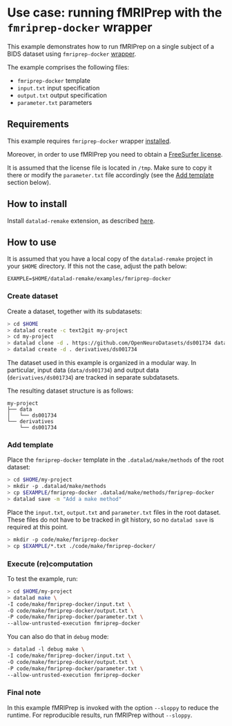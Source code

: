 # Use case: running fMRIPrep with the `fmriprep-docker` wrapper 

This example demonstrates how to run fMRIPrep on a single subject of a BIDS dataset using `fmriprep-docker` [wrapper](https://fmriprep.org/en/20.0.0/docker.html#running-fmriprep-with-the-fmriprep-docker-wrapper).

The example comprises the following files:
- `fmriprep-docker` template
- `input.txt` input specification
- `output.txt` output specification
- `parameter.txt` parameters

## Requirements

This example requires `fmriprep-docker` wrapper [installed](https://fmriprep.org/en/20.0.0/installation.html#the-fmriprep-docker-wrapper).

Moreover, in order to use fMRIPrep you need to obtain a [FreeSurfer license](https://surfer.nmr.mgh.harvard.edu/fswiki/License).

It is assumed that the license file is located in `/tmp`. Make sure to copy it there or modify the `parameter.txt` file accordingly (see the [Add template](#add-template) section below).

## How to install

Install `datalad-remake` extension, as described [here](https://github.com/datalad/datalad-remake/tree/main?tab=readme-ov-file#installation).

## How to use

It is assumed that you have a local copy of the `datalad-remake` project in your `$HOME` directory. If this not the case, adjust the path below:

```
EXAMPLE=$HOME/datalad-remake/examples/fmriprep-docker
```

### Create dataset

Create a dataset, together with its subdatasets:

```bash
> cd $HOME
> datalad create -c text2git my-project
> cd my-project
> datalad clone -d . https://github.com/OpenNeuroDatasets/ds001734 data/ds001734
> datalad create -d . derivatives/ds001734
```

The dataset used in this example is organized in a modular way. In particular, input data (`data/ds001734`) and output data (`derivatives/ds001734`) are tracked in separate subdatasets.

The resulting dataset structure is as follows:

```
my-project
├── data
│   └── ds001734
└── derivatives
    └── ds001734
```

### Add template

Place the `fmriprep-docker` template in the `.datalad/make/methods` of the root dataset:

```bash
> cd $HOME/my-project
> mkdir -p .datalad/make/methods
> cp $EXAMPLE/fmriprep-docker .datalad/make/methods/fmriprep-docker
> datalad save -m "Add a make method"
```

Place the `input.txt`, `output.txt` and `parameter.txt` files in the root dataset. These files do not have to be tracked in git history, so no `datalad save` is required at this point.

```bash
> mkdir -p code/make/fmriprep-docker
> cp $EXAMPLE/*.txt ./code/make/fmriprep-docker/
```

### Execute (re)computation

To test the example, run:

```bash
> cd $HOME/my-project
> datalad make \
-I code/make/fmriprep-docker/input.txt \
-O code/make/fmriprep-docker/output.txt \
-P code/make/fmriprep-docker/parameter.txt \
--allow-untrusted-execution fmriprep-docker
```

You can also do that in `debug` mode:

```bash
> datalad -l debug make \
-I code/make/fmriprep-docker/input.txt \
-O code/make/fmriprep-docker/output.txt \
-P code/make/fmriprep-docker/parameter.txt \
--allow-untrusted-execution fmriprep-docker
```

### Final note

In this example fMRIPrep is invoked with the option `--sloppy` to reduce the runtime. For reproducible results, run fMRIPrep without `--sloppy`.
